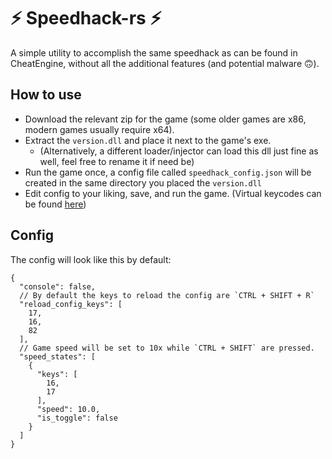 # ⚡ Speedhack-rs ⚡

A simple utility to accomplish the same speedhack as can be found in CheatEngine,
without all the additional features (and potential malware 🙃).

## How to use
* Download the relevant zip for the game (some older games are x86, modern games usually require x64).
* Extract the `version.dll` and place it next to the game's exe.
  * (Alternatively, a different loader/injector can load this dll just fine as well, feel free to rename it if need be)
* Run the game once, a config file called `speedhack_config.json` will be created in the same directory you placed the `version.dll`
* Edit config to your liking, save, and run the game. (Virtual keycodes can be found [here](https://learn.microsoft.com/en-us/windows/win32/inputdev/virtual-key-codes))

## Config

The config will look like this by default:

```json5
{
  "console": false,
  // By default the keys to reload the config are `CTRL + SHIFT + R`
  "reload_config_keys": [
    17,
    16,
    82
  ],
  // Game speed will be set to 10x while `CTRL + SHIFT` are pressed.
  "speed_states": [
    {
      "keys": [
        16,
        17
      ],
      "speed": 10.0,
      "is_toggle": false
    }
  ]
}
```

